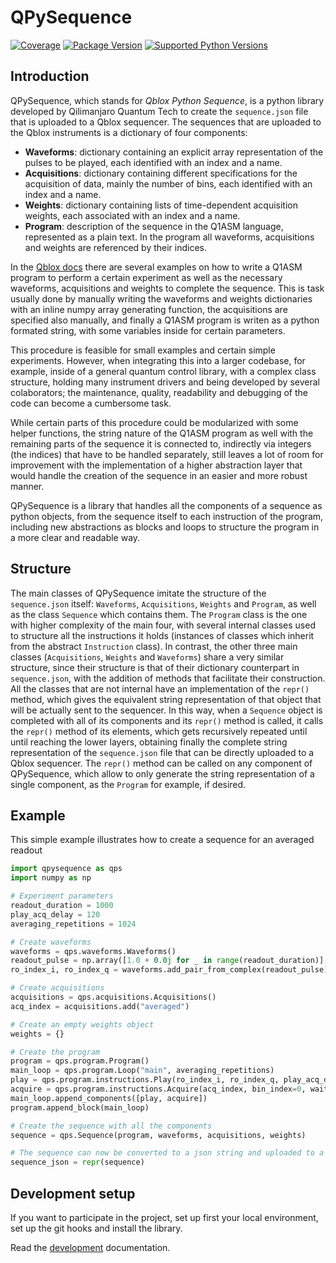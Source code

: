 # QPySequence

[![Coverage](https://codecov.io/gh/qilimanjaro-tech/qpysequence/branch/main/graph/badge.svg?token=Z2ADH5BS5S)](https://codecov.io/gh/qilimanjaro-tech/qpysequence)
[![Package Version](https://img.shields.io/pypi/v/qpysequence?color=%2334D058&label=pypi%20package)](https://pypi.org/project/qpysequence)
[![Supported Python Versions](https://img.shields.io/pypi/pyversions/qpysequence.svg?color=%2334D058)](https://pypi.org/project/qpysequence)

## Introduction

QPySequence, which stands for *Qblox Python Sequence*, is a python library developed by Qilimanjaro Quantum Tech to create the `sequence.json` file that is uploaded to a Qblox sequencer.
The sequences that are uploaded to the Qblox instruments is a dictionary of four components:

- **Waveforms**: dictionary containing an explicit array representation of the pulses to be played, each identified with an index and a name.
- **Acquisitions**: dictionary containing different specifications for the acquisition of data, mainly the number of bins, each identified with an index and a name.
- **Weights**: dictionary containing lists of time-dependent acquisition weights, each associated with an index and a name.
- **Program**: description of the sequence in the Q1ASM language, represented as a plain text. In the program all waveforms, acquisitions and weights are referenced by their indices.

In the [Qblox docs](https://qblox-qblox-instruments.readthedocs-hosted.com/en/master/) there are several examples on how to write a Q1ASM program to perform a certain experiment as well as the necessary waveforms, acquisitions and weights to complete the sequence. This is task usually done by manually writing the waveforms and weights dictionaries with an inline numpy array generating function, the acquisitions are specified also manually, and finally a Q1ASM program is writen as a python formated string, with some variables inside for certain parameters.

This procedure is feasible for small examples and certain simple experiments. However, when integrating this into a larger codebase, for example, inside of a general quantum control library, with a complex class structure, holding many instrument drivers and being developed by several colaborators; the maintenance, quality, readability and debugging of the code can become a cumbersome task.

While certain parts of this procedure could be modularized with some helper functions, the string nature of the Q1ASM program as well with the remaining parts of the sequence it is connected to, indirectly via integers (the indices) that have to be handled separately, still leaves a lot of room for improvement with the implementation of a higher abstraction layer that would handle the creation of the sequence in an easier and more robust manner.

QPySequence is a library that handles all the components of a sequence as python objects, from the sequence itself to each instruction of the program, including new abstractions as blocks and loops to structure the program in a more clear and readable way.

## Structure

The main classes of QPySequence imitate the structure of the `sequence.json` itself: `Waveforms`, `Acquisitions`, `Weights` and `Program`, as well as the class `Sequence` which contains them.
The `Program` class is the one with higher complexity of the main four, with several internal classes used to structure all the instructions it holds (instances of classes which inherit from the abstract `Instruction` class). In contrast, the other three main classes (`Acquisitions`, `Weights` and `Waveforms`) share a very similar structure, since their structure is that of their dictionary counterpart in `sequence.json`, with the addition of methods that facilitate their construction.
All the classes that are not internal have an implementation of the `repr()` method, which gives the equivalent string representation of that object that will be actually sent to the sequencer. In this way, when a `Sequence` object is completed with all of its components and its `repr()` method is called, it calls the `repr()` method of its elements, which gets recursively repeated until until reaching the lower layers, obtaining finally the complete string representation of the `sequence.json` file that can be directly uploaded to a Qblox sequencer.
The `repr()` method can be called on any component of QPySequence, which allow to only generate the string representation of a single component, as the `Program` for example, if desired.

## Example

This simple example illustrates how to create a sequence for an averaged readout

```python
import qpysequence as qps
import numpy as np

# Experiment parameters
readout_duration = 1000
play_acq_delay = 120
averaging_repetitions = 1024

# Create waveforms
waveforms = qps.waveforms.Waveforms()
readout_pulse = np.array([1.0 + 0.0j for _ in range(readout_duration)], dtype=np.complex128)
ro_index_i, ro_index_q = waveforms.add_pair_from_complex(readout_pulse)

# Create acquisitions
acquisitions = qps.acquisitions.Acquisitions()
acq_index = acquisitions.add("averaged")

# Create an empty weights object
weights = {}

# Create the program
program = qps.program.Program()
main_loop = qps.program.Loop("main", averaging_repetitions)
play = qps.program.instructions.Play(ro_index_i, ro_index_q, play_acq_delay)
acquire = qps.program.instructions.Acquire(acq_index, bin_index=0, wait_time=readout_duration)
main_loop.append_components([play, acquire])
program.append_block(main_loop)

# Create the sequence with all the components
sequence = qps.Sequence(program, waveforms, acquisitions, weights)

# The sequence can now be converted to a json string and uploaded to a qblox sequencer
sequence_json = repr(sequence)
```

## Development setup

If you want to participate in the project, set up first your local environment, set up the git hooks and install the library.

Read the [development](./doc/DEVELOPMENT.md) documentation.
